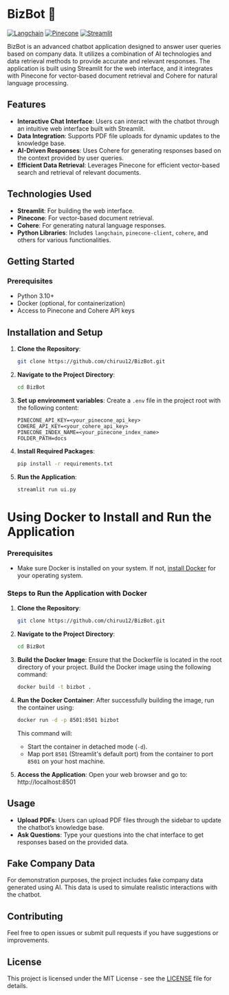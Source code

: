 # BizBot 🤖

[![Langchain](https://img.shields.io/badge/langchain-v0.3.0-blue)](https://github.com/hwchase17/langchain) 
[![Pinecone](https://img.shields.io/badge/pinecone-v5.1.0-yellow)](https://www.pinecone.io/) 
[![Streamlit](https://img.shields.io/badge/streamlit-v1.36.0-brightgreen)](https://streamlit.io/)

BizBot is an advanced chatbot application designed to answer user queries based on company data. It utilizes a combination of AI technologies and data retrieval methods to provide accurate and relevant responses. The application is built using Streamlit for the web interface, and it integrates with Pinecone for vector-based document retrieval and Cohere for natural language processing.

## Features

- **Interactive Chat Interface**: Users can interact with the chatbot through an intuitive web interface built with Streamlit.
- **Data Integration**: Supports PDF file uploads for dynamic updates to the knowledge base.
- **AI-Driven Responses**: Uses Cohere for generating responses based on the context provided by user queries.
- **Efficient Data Retrieval**: Leverages Pinecone for efficient vector-based search and retrieval of relevant documents.

## Technologies Used

- **Streamlit**: For building the web interface.
- **Pinecone**: For vector-based document retrieval.
- **Cohere**: For generating natural language responses.
- **Python Libraries**: Includes `langchain`, `pinecone-client`, `cohere`, and others for various functionalities.

## Getting Started

### Prerequisites

- Python 3.10+
- Docker (optional, for containerization)
- Access to Pinecone and Cohere API keys
  
## Installation and Setup

1. **Clone the Repository**:
    ```bash
    git clone https://github.com/chiruu12/BizBot.git
    ```

2. **Navigate to the Project Directory**:
    ```bash
    cd BizBot
    ```
3. **Set up environment variables**:
    Create a `.env` file in the project root with the following content:
    ```env
    PINECONE_API_KEY=<your_pinecone_api_key>
    COHERE_API_KEY=<your_cohere_api_key>
    PINECONE_INDEX_NAME=<your_pinecone_index_name>
    FOLDER_PATH=docs
    ```
4. **Install Required Packages**:
    ```bash
    pip install -r requirements.txt
    ```

5. **Run the Application**:
    ```bash
    streamlit run ui.py
    ```


# Using Docker to Install and Run the Application

### Prerequisites
- Make sure Docker is installed on your system. If not, [install Docker](https://docs.docker.com/get-docker/) for your operating system.

### Steps to Run the Application with Docker

1. **Clone the Repository**:
    ```bash
    git clone https://github.com/chiruu12/BizBot.git
    ```

2. **Navigate to the Project Directory**:
    ```bash
    cd BizBot
    ```

3. **Build the Docker Image**:
   Ensure that the Dockerfile is located in the root directory of your project. Build the Docker image using the following command:
    ```bash
    docker build -t bizbot .
    ```
    
4. **Run the Docker Container**:
   After successfully building the image, run the container using:
    ```bash
    docker run -d -p 8501:8501 bizbot
    ```
   This command will:
   - Start the container in detached mode (`-d`).
   - Map port `8501` (Streamlit's default port) from the container to port `8501` on your host machine.

5. **Access the Application**:
   Open your web browser and go to: http://localhost:8501 

## Usage

- **Upload PDFs**: Users can upload PDF files through the sidebar to update the chatbot’s knowledge base.
- **Ask Questions**: Type your questions into the chat interface to get responses based on the provided data.

## Fake Company Data

For demonstration purposes, the project includes fake company data generated using AI. This data is used to simulate realistic interactions with the chatbot.

## Contributing

Feel free to open issues or submit pull requests if you have suggestions or improvements.

## License

This project is licensed under the MIT License - see the [LICENSE](LICENSE) file for details.
